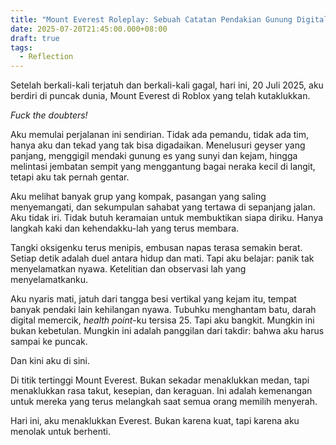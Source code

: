 ```yaml
---
title: "Mount Everest Roleplay: Sebuah Catatan Pendakian Gunung Digital"
date: 2025-07-20T21:45:00.000+08:00
draft: true
tags:
  - Reflection
---
```

Setelah berkali-kali terjatuh dan berkali-kali gagal, hari ini, 20 Juli 2025, aku berdiri di puncak dunia, Mount Everest di Roblox yang telah kutaklukkan. 

*Fuck the doubters!*

Aku memulai perjalanan ini sendirian. Tidak ada pemandu, tidak ada tim, hanya aku dan tekad yang tak bisa digadaikan. Menelusuri geyser yang panjang, menggigil mendaki gunung es yang sunyi dan kejam, hingga melintasi jembatan sempit yang menggantung bagai neraka kecil di langit, tetapi aku tak pernah gentar.

Aku melihat banyak grup yang kompak, pasangan yang saling menyemangati, dan sekumpulan sahabat yang tertawa di sepanjang jalan. Aku tidak iri. Tidak butuh keramaian untuk membuktikan siapa diriku. Hanya langkah kaki dan kehendakku-lah yang terus membara.

Tangki oksigenku terus menipis, embusan napas terasa semakin berat. Setiap detik adalah duel antara hidup dan mati. Tapi aku belajar: panik tak menyelamatkan nyawa. Ketelitian dan observasi lah yang menyelamatkanku.

Aku nyaris mati, jatuh dari tangga besi vertikal yang kejam itu, tempat banyak pendaki lain kehilangan nyawa. Tubuhku menghantam batu, darah digital memercik, *health point*-ku tersisa 25. Tapi aku bangkit. Mungkin ini bukan kebetulan. Mungkin ini adalah panggilan dari takdir: bahwa aku harus sampai ke puncak.

Dan kini aku di sini.

Di titik tertinggi Mount Everest. Bukan sekadar menaklukkan medan, tapi menaklukkan rasa takut, kesepian, dan keraguan. Ini adalah kemenangan untuk mereka yang terus melangkah saat semua orang memilih menyerah.

Hari ini, aku menaklukkan Everest. Bukan karena kuat, tapi karena aku menolak untuk berhenti.
